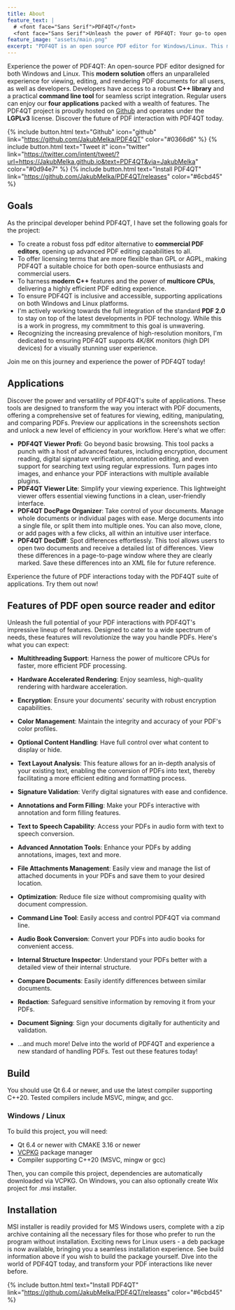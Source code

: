 ```yaml
---
title: About
feature_text: |
  # <font face="Sans Serif">PDF4QT</font>
  <font face="Sans Serif">Unleash the power of PDF4QT: Your go-to open source PDF editor powered by the Qt framework. With a robust C++ library, intuitive PDF viewing/editing applications, and a handy command-line tool, PDF4QT streamlines your PDF interactions. Try it today.</font>
feature_image: "assets/main.png"  
excerpt: "PDF4QT is an open source PDF editor for Windows/Linux. This modern solution offers an unparalleled experience for viewing, editing, and rendering PDF documents."
---
```


Experience the power of PDF4QT: An open-source PDF editor designed for both Windows and Linux. This **modern solution** offers an unparalleled experience for viewing, editing, and rendering PDF documents for all users, as well as developers. Developers have access to a robust **C++ library** and a practical **command line tool** for seamless script integration. Regular users can enjoy our **four applications** packed with a wealth of features. The PDF4QT project is proudly hosted on [Github](https://github.com/JakubMelka/PDF4QT) and operates under the **LGPLv3** license. Discover the future of PDF interaction with PDF4QT today.

{% include button.html text="Github" icon="github" link="https://github.com/JakubMelka/PDF4QT" color="#0366d6" %} {% include button.html text="Tweet it" icon="twitter" link="https://twitter.com/intent/tweet/?url=https://JakubMelka.github.io&text=PDF4QT&via=JakubMelka" color="#0d94e7" %} {% include button.html text="Install PDF4QT" link="https://github.com/JakubMelka/PDF4QT/releases" color="#6cbd45" %}

## Goals

As the principal developer behind PDF4QT, I have set the following goals for the project:

- To create a robust foss pdf editor alternative to **commercial PDF editors**, opening up advanced PDF editing capabilities to all.
- To offer licensing terms that are more flexible than GPL or AGPL, making PDF4QT a suitable choice for both open-source enthusiasts and commercial users.
- To harness **modern C++** features and the power of **multicore CPUs**, delivering a highly efficient PDF editing experience.
- To ensure PDF4QT is inclusive and accessible, supporting applications on both Windows and Linux platforms.
- I'm actively working towards the full integration of the standard **PDF 2.0** to stay on top of the latest developments in PDF technology. While this is a work in progress, my commitment to this goal is unwavering.
- Recognizing the increasing prevalence of high-resolution monitors, I'm dedicated to ensuring PDF4QT supports 4K/8K monitors (high DPI devices) for a visually stunning user experience.

Join me on this journey and experience the power of PDF4QT today!

## Applications

Discover the power and versatility of PDF4QT's suite of applications. These tools are designed to transform the way you interact with PDF documents, offering a comprehensive set of features for viewing, editing, manipulating, and comparing PDFs. Preview our applications in the screenshots section and unlock a new level of efficiency in your workflow. Here's what we offer:

- **PDF4QT Viewer Profi**: Go beyond basic browsing. This tool packs a punch with a host of advanced features, including encryption, document reading, digital signature verification, annotation editing, and even support for searching text using regular expressions. Turn pages into images, and enhance your PDF interactions with multiple available plugins.
- **PDF4QT Viewer Lite**: Simplify your viewing experience. This lightweight viewer offers essential viewing functions in a clean, user-friendly interface.
- **PDF4QT DocPage Organizer**: Take control of your documents. Manage whole documents or individual pages with ease. Merge documents into a single file, or split them into multiple ones. You can also move, clone, or add pages with a few clicks, all within an intuitive user interface.
- **PDF4QT DocDiff**: Spot differences effortlessly. This tool allows users to open two documents and receive a detailed list of differences. View these differences in a page-to-page window where they are clearly marked. Save these differences into an XML file for future reference.

Experience the future of PDF interactions today with the PDF4QT suite of applications. Try them out now!

## Features of PDF open source reader and editor

Unleash the full potential of your PDF interactions with PDF4QT's impressive lineup of features. Designed to cater to a wide spectrum of needs, these features will revolutionize the way you handle PDFs. Here's what you can expect:

- **Multithreading Support**: Harness the power of multicore CPUs for faster, more efficient PDF processing.
- **Hardware Accelerated Rendering**: Enjoy seamless, high-quality rendering with hardware acceleration.
- **Encryption**: Ensure your documents' security with robust encryption capabilities.
- **Color Management**: Maintain the integrity and accuracy of your PDF's color profiles.
- **Optional Content Handling**: Have full control over what content to display or hide.
- **Text Layout Analysis**: This feature allows for an in-depth analysis of your existing text, enabling the conversion of PDFs into text, thereby facilitating a more efficient editing and formatting process.
- **Signature Validation**: Verify digital signatures with ease and confidence.
- **Annotations and Form Filling**: Make your PDFs interactive with annotation and form filling features.
- **Text to Speech Capability**: Access your PDFs in audio form with text to speech conversion.
- **Advanced Annotation Tools**: Enhance your PDFs by adding annotations, images, text and more.
- **File Attachments Management**: Easily view and manage the list of attached documents in your PDFs and save them to your desired location.
- **Optimization**: Reduce file size without compromising quality with document compression.
- **Command Line Tool**: Easily access and control PDF4QT via command line.
- **Audio Book Conversion**: Convert your PDFs into audio books for convenient access.
- **Internal Structure Inspector**: Understand your PDFs better with a detailed view of their internal structure.
- **Compare Documents**: Easily identify differences between similar documents.
- **Redaction**: Safeguard sensitive information by removing it from your PDFs.
- **Document Signing**: Sign your documents digitally for authenticity and validation.

- ...and much more! Delve into the world of PDF4QT and experience a new standard of handling PDFs. Test out these features today!

## Build

You should use Qt 6.4 or newer, and use the latest compiler supporting C++20. Tested compilers include MSVC, mingw, and gcc.

### Windows / Linux

To build this project, you will need:

- Qt 6.4 or newer with CMAKE 3.16 or newer
- [VCPKG](https://vcpkg.io/en/index.html) package manager
- Compiler supporting C++20 (MSVC, mingw or gcc)

Then, you can compile this project, dependencies are automatically downloaded via VCPKG. On Windows, you can also optionally create Wix project for .msi installer.

## Installation

MSI installer is readily provided for MS Windows users, complete with a zip archive containing all the necessary files for those who prefer to run the program without installation. Exciting news for Linux users - a deb package is now available, bringing you a seamless installation experience. See build information above if you wish to build the package yourself. Dive into the world of PDF4QT today, and transform your PDF interactions like never before.

{% include button.html text="Install PDF4QT" link="https://github.com/JakubMelka/PDF4QT/releases" color="#6cbd45" %}